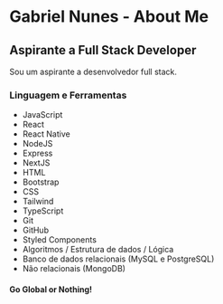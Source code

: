 # Gabriel Nunes - About Me

## Aspirante a Full Stack Developer

Sou um aspirante a desenvolvedor full stack.

### Linguagem e Ferramentas

- JavaScript
- React
- React Native
- NodeJS
- Express
- NextJS
- HTML
- Bootstrap
- CSS
- Tailwind
- TypeScript
- Git
- GitHub
- Styled Components
- Algoritmos / Estrutura de dados / Lógica
- Banco de dados relacionais (MySQL e PostgreSQL)
- Não relacionais (MongoDB)

#### Go Global or Nothing!

